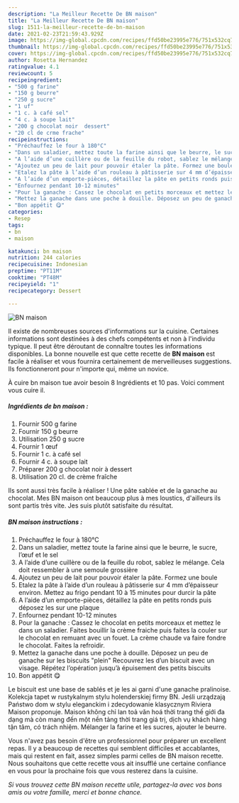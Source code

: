 ```yaml
---
description: "La Meilleur Recette De BN maison"
title: "La Meilleur Recette De BN maison"
slug: 1511-la-meilleur-recette-de-bn-maison
date: 2021-02-23T21:59:43.929Z
image: https://img-global.cpcdn.com/recipes/ffd50be23995e776/751x532cq70/bn-maison-photo-principale-de-la-recette.jpg
thumbnail: https://img-global.cpcdn.com/recipes/ffd50be23995e776/751x532cq70/bn-maison-photo-principale-de-la-recette.jpg
cover: https://img-global.cpcdn.com/recipes/ffd50be23995e776/751x532cq70/bn-maison-photo-principale-de-la-recette.jpg
author: Rosetta Hernandez
ratingvalue: 4.1
reviewcount: 5
recipeingredient:
- "500 g farine"
- "150 g beurre"
- "250 g sucre"
- "1 uf"
- "1 c. à café sel"
- "4 c. à soupe lait"
- "200 g chocolat noir  dessert"
- "20 cl de crme frache"
recipeinstructions:
- "Préchauffez le four à 180°C"
- "Dans un saladier, mettez toute la farine ainsi que le beurre, le sucre, l’œuf et le sel"
- "A l’aide d’une cuillère ou de la feuille du robot, sablez le mélange. Cela doit ressembler à une semoule grossière"
- "Ajoutez un peu de lait pour pouvoir étaler la pâte. Formez une boule"
- "Etalez la pâte à l’aide d’un rouleau à pâtisserie sur 4 mm d’épaisseur environ. Mettez au frigo pendant 10 à 15 minutes pour durcir la pâte"
- "A l’aide d’un emporte-pièces, détaillez la pâte en petits ronds puis déposez les sur une plaque"
- "Enfournez pendant 10-12 minutes"
- "Pour la ganache : Cassez le chocolat en petits morceaux et mettez le dans un saladier. Faites bouillir la crème fraiche puis faites la couler sur le chocolat en remuant avec un fouet. La crème chaude va faire fondre le chocolat. Faites la refroidir."
- "Mettez la ganache dans une poche à douille. Déposez un peu de ganache sur les biscuits &#34;plein&#34; Recouvrez les d’un biscuit avec un visage. Répétez l’opération jusqu’à épuisement des petits biscuits"
- "Bon appétit 😋"
categories:
- Resep
tags:
- bn
- maison

katakunci: bn maison 
nutrition: 244 calories
recipecuisine: Indonesian
preptime: "PT11M"
cooktime: "PT48M"
recipeyield: "1"
recipecategory: Dessert

---
```



![BN maison](https://img-global.cpcdn.com/recipes/ffd50be23995e776/751x532cq70/bn-maison-photo-principale-de-la-recette.jpg)

Il existe de nombreuses sources d'informations sur la cuisine. Certaines informations sont destinées à des chefs compétents et non à l'individu typique. Il peut être déroutant de connaître toutes les informations disponibles. La bonne nouvelle est que cette recette de <strong> BN maison </strong> est facile à réaliser et vous fournira certainement de merveilleuses suggestions. Ils fonctionneront pour n'importe qui, même un novice.

<!--inarticleads1-->

À cuire bn maison tue avoir besoin 8 Ingrédients et 10 pas. Voici comment vous cuire il.

##### Ingrédients de bn maison :

1. Fournir 500 g farine
1. Fournir 150 g beurre
1. Utilisation 250 g sucre
1. Fournir 1 œuf
1. Fournir 1 c. à café sel
1. Fournir 4 c. à soupe lait
1. Préparer 200 g chocolat noir à dessert
1. Utilisation 20 cl. de crème fraîche


Ils sont aussi très facile à réaliser ! Une pâte sablée et de la ganache au chocolat. Mes BN maison ont beaucoup plus à mes loustics, d&#39;ailleurs ils sont partis très vite. Jes suis plutôt satisfaite du résultat. 

<!--inarticleads2-->

##### BN maison instructions :

1. Préchauffez le four à 180°C
1. Dans un saladier, mettez toute la farine ainsi que le beurre, le sucre, l’œuf et le sel
1. A l’aide d’une cuillère ou de la feuille du robot, sablez le mélange. Cela doit ressembler à une semoule grossière
1. Ajoutez un peu de lait pour pouvoir étaler la pâte. Formez une boule
1. Etalez la pâte à l’aide d’un rouleau à pâtisserie sur 4 mm d’épaisseur environ. Mettez au frigo pendant 10 à 15 minutes pour durcir la pâte
1. A l’aide d’un emporte-pièces, détaillez la pâte en petits ronds puis déposez les sur une plaque
1. Enfournez pendant 10-12 minutes
1. Pour la ganache : Cassez le chocolat en petits morceaux et mettez le dans un saladier. Faites bouillir la crème fraiche puis faites la couler sur le chocolat en remuant avec un fouet. La crème chaude va faire fondre le chocolat. Faites la refroidir.
1. Mettez la ganache dans une poche à douille. Déposez un peu de ganache sur les biscuits &#34;plein&#34; Recouvrez les d’un biscuit avec un visage. Répétez l’opération jusqu’à épuisement des petits biscuits
1. Bon appétit 😋


Le biscuit est une base de sablés et je les ai garni d&#39;une ganache pralinoise. Kolekcja tapet w rustykalnym stylu holenderskiej firmy BN. Jeśli urządzają Państwo dom w stylu eleganckim i zdecydowanie klasycznym Riviera Maison proponuje. Maison không chỉ lan toả văn hoá thời trang thế giới đa dạng mà còn mang đến một nền tảng thời trang giá trị, dịch vụ khách hàng tận tâm, có trách nhiệm. Mélanger la farine et les sucres, ajouter le beurre. 

<!--inarticleads1-->

<p>
Vous n'avez pas besoin d'être un professionnel pour préparer un excellent repas. Il y a beaucoup de recettes qui semblent difficiles et accablantes, mais qui restent en fait, assez simples parmi celles de BN maison recette. Nous souhaitons que cette recette vous ait insufflé une certaine confiance en vous pour la prochaine fois que vous resterez dans la cuisine.
</p>

<p>
<i>Si vous trouvez cette BN maison recette utile, partagez-la avec vos bons amis ou votre famille, merci et bonne chance.</i>
</p>
